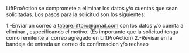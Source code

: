 LiftProAction se compromete a eliminar los datos y/o cuentas que sean solicitadas.
Los pasos para la solicitud son los siguientes:

1.-Enviar un correo a tabare.liftpro@gmail.com con los datos y/o cuenta a eliminar , especificando el motivo. (Es importante que la solicitud tenga como remitente al correo agregado en LiftProAction)
2.-Revisar en la bandeja de entrada un correo de confirmacion y/o rechazo